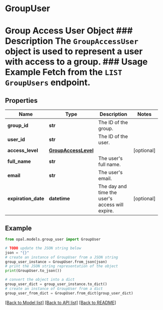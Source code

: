 # GroupUser

# Group Access User Object ### Description The `GroupAccessUser` object is used to represent a user with access to a group.  ### Usage Example Fetch from the `LIST GroupUsers` endpoint.

## Properties

Name | Type | Description | Notes
------------ | ------------- | ------------- | -------------
**group_id** | **str** | The ID of the group. | 
**user_id** | **str** | The ID of the user. | 
**access_level** | [**GroupAccessLevel**](GroupAccessLevel.md) |  | [optional] 
**full_name** | **str** | The user&#39;s full name. | 
**email** | **str** | The user&#39;s email. | 
**expiration_date** | **datetime** | The day and time the user&#39;s access will expire. | [optional] 

## Example

```python
from opal.models.group_user import GroupUser

# TODO update the JSON string below
json = "{}"
# create an instance of GroupUser from a JSON string
group_user_instance = GroupUser.from_json(json)
# print the JSON string representation of the object
print(GroupUser.to_json())

# convert the object into a dict
group_user_dict = group_user_instance.to_dict()
# create an instance of GroupUser from a dict
group_user_from_dict = GroupUser.from_dict(group_user_dict)
```
[[Back to Model list]](../README.md#documentation-for-models) [[Back to API list]](../README.md#documentation-for-api-endpoints) [[Back to README]](../README.md)


